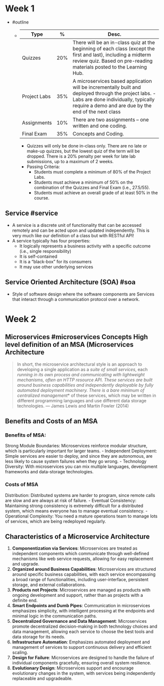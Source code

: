 # Week 1
- #outline 
  - | Type | % | Desc. |
    | --- | --- | --- |
    | Quizzes | 20% | There will be an in-class quiz at the beginning of each class (except the first and last), including a midterm review quiz. Based on pre-reading materials posted to the Learning Hub. | 
    | Project Labs | 35% | A microservices based application will be incrementally built and deployed through the project labs. - Labs are done individually, typically require a demo and are due by the end of the next class |
    | Assignments | 10% | There are two assignments – one written and one coding. |
    | Final Exam | 35% | Concepts and Coding. |
    - Quizzes will only be done in-class only. There are no late or make-up quizzes, but the lowest quiz of the term will be dropped. There is a 20% penalty per week for late lab submissions, up to a maximum of 2 weeks.
	- Passing Criteria:  
		- Students must complete a minimum of 80% of the Project Labs.  
		- Students must achieve a minimum of 50% on the combination of the Quizzes and Final Exam (i.e., 27.5/55).  
		- Students must achieve an overall grade of at least 50% in the course.  
 ## Service #service
- A service is a discrete unit of functionality that can be accessed remotely and can be acted upon and updated independently. This is very much like our definition of a class but with RESTful API!
- A service typically has four properties:
	- It logically represents a business activity with a specific outcome (i.e., single responsibility) 
	- It is self-contained 
	- It is a “black-box” for its consumers 
	- It may use other underlying services
## Service Oriented Architecture (SOA) #soa
- Style of software design where the software components are Services that interact through a communication protocol over a network.

# Week 2 
## Microservices #microservices Concepts High level definition of an MSA (Microservices Architecture 
> In short, the microservice architectural style is an approach to developing a single application as a *suite of small services*, each *running in its own process and communicating with lightweight mechanisms, often an HTTP resource API. These services are *built around business capabilities and *independently deployable* by fully automated deployment machinery. There is a *bare minimum of centralized management**** of these services, which may be written in different programming languages and use different data storage technologies. — James Lewis and Martin Fowler (2014)  
 ## Benefits and Costs of an MSA 
### Benefits of MSA: 
 Strong Module Boundaries: Microservices reinforce modular structure, which is particularly important for larger teams. - Independent Deployment: Simple services are easier to deploy, and since they are autonomous, are less likely to cause system failures when they go wrong. - Technology Diversity: With microservices you can mix multiple languages, development frameworks and data-storage technologies. 
 ### Costs of MSA
 Distribution: Distributed systems are harder to program, since remote calls are slow and are always at risk of failure. - Eventual Consistency: Maintaining strong consistency is extremely difficult for a distributed system, which means everyone has to manage eventual consistency. - Operational Complexity: You need a mature operations team to manage lots of services, which are being redeployed regularly. 
 ## Characteristics of a Microservice Architecture 
1. **Componentization via Services**: Microservices are treated as independent components which communicate through well-defined mechanisms like web service requests, allowing for easy replacement and upgrade.
2. **Organized around Business Capabilities**: Microservices are structured around specific business capabilities, with each service encompassing a broad range of functionalities, including user-interface, persistent storage, and external collaborations. 
3. **Products not Projects**: Microservices are managed as products with ongoing development and support, rather than as projects with a definite end. 
4. **Smart Endpoints and Dumb Pipes**: Communication in microservices emphasizes simplicity, with intelligent processing at the endpoints and minimal logic in the communication paths. 
5. **Decentralized Governance and Data Management**: Microservices promote decentralized decision-making in both technology choices and data management, allowing each service to choose the best tools and data storage for its needs. 
6. **Infrastructure Automation**: Emphasizes automated deployment and management of services to support continuous delivery and efficient scaling. 
7. **Design for Failure**: Microservices are designed to handle the failure of individual components gracefully, ensuring overall system resilience.
8. **Evolutionary Design**: Microservices support and encourage evolutionary changes in the system, with services being independently replaceable and upgradeable.
